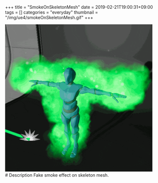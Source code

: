 +++
title = "SmokeOnSkeletonMesh"
date = 2019-02-21T19:00:31+09:00
tags = []
categories = "everyday"
thumbnail = "/img/ue4/smokeOnSkeletonMesh.gif"
+++

<div class="image">
<img src="/img/ue4/smokeOnSkeletonMesh.gif" style="max-width: 480px;">
</div>

<div class="description">
# Description
Fake smoke effect on skeleton mesh.